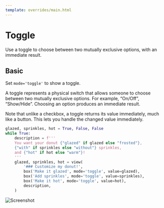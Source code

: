 ```yaml
---
template: overrides/main.html
---
```

# Toggle

Use a toggle to choose between two mutually exclusive options, with an immediate result.

## Basic

Set `mode='toggle'` to show a toggle.

A toggle represents a physical switch that allows someone to choose between two mutually exclusive options.
For example, “On/Off”, “Show/Hide”. Choosing an option produces an immediate result.

Note that unlike a checkbox, a toggle returns its value immediately, much like a button.
This lets you handle the changed value immediately.


```py
glazed, sprinkles, hot = True, False, False
while True:
    description = f'''
    You want your donut {"glazed" if glazed else "frosted"}, 
    {"with" if sprinkles else "without"} sprinkles, 
    and {"hot" if hot else "warm"}!
    '''
    glazed, sprinkles, hot = view(
        '### Customize my donut!',
        box('Make it glazed', mode='toggle', value=glazed),
        box('Add sprinkles', mode='toggle', value=sprinkles),
        box('Make it hot', mode='toggle', value=hot),
        description,
    )
```


![Screenshot](assets/screenshots/toggle_basic.png)
